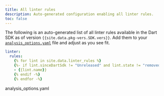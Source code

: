 ```yaml
---
title: All linter rules
description: Auto-generated configuration enabling all linter rules.
toc: false
---
```


The following is an auto-generated list of all linter rules
available in the Dart SDK as of version `{{site.data.pkg-vers.SDK.vers}}`.
Add them to your
[`analysis_options.yaml`](/guides/language/analysis-options) file
and adjust as you see fit.

<?code-excerpt ?>
```yaml
linter:
  rules:
    {% for lint in site.data.linter_rules %}
    {%- if lint.sinceDartSdk != "Unreleased" and lint.state != "removed" -%}
    - {{lint.name}}
    {% endif -%}
    {% endfor -%}
```
<div class="prettify-filename">analysis_options.yaml</div>
